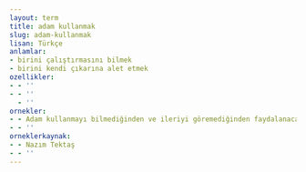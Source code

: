 ```yaml
---
layout: term
title: adam kullanmak
slug: adam-kullanmak
lisan: Türkçe
anlamlar:
- birini çalıştırmasını bilmek
- birini kendi çıkarına alet etmek
ozellikler:
- - ''
- - ''
  - ''
ornekler:
- - Adam kullanmayı bilmediğinden ve ileriyi göremediğinden faydalanacağı birçok insanı küstürmüş, yanından kaçırmış ve birçoklarını da öldürtmüştü.
- - ''
orneklerkaynak:
- - Nazım Tektaş
- - ''
---
```

